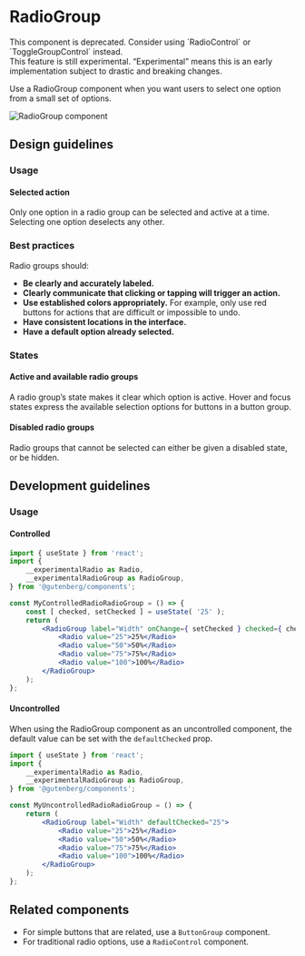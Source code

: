 # RadioGroup

<div class="callout callout-alert">
This component is deprecated. Consider using `RadioControl` or `ToggleGroupControl` instead.
</div>

<div class="callout callout-alert">
This feature is still experimental. “Experimental” means this is an early implementation subject to drastic and breaking changes.
</div>

Use a RadioGroup component when you want users to select one option from a small set of options.

![RadioGroup component](https://wordpress.org/gutenberg/files/2018/12/s_96EC471FE9C9D91A996770229947AAB54A03351BDE98F444FD3C1BF0CED365EA_1541792995815_ButtonGroup.png)

## Design guidelines

### Usage

#### Selected action

Only one option in a radio group can be selected and active at a time. Selecting one option deselects any other.

### Best practices

Radio groups should:

-   **Be clearly and accurately labeled.**
-   **Clearly communicate that clicking or tapping will trigger an action.**
-   **Use established colors appropriately.** For example, only use red buttons for actions that are difficult or impossible to undo.
-   **Have consistent locations in the interface.**
-   **Have a default option already selected.**

### States

#### Active and available radio groups

A radio group’s state makes it clear which option is active. Hover and focus states express the available selection options for buttons in a button group.

#### Disabled radio groups

Radio groups that cannot be selected can either be given a disabled state, or be hidden.

## Development guidelines

### Usage

#### Controlled

```jsx
import { useState } from 'react';
import {
	__experimentalRadio as Radio,
	__experimentalRadioGroup as RadioGroup,
} from '@gutenberg/components';

const MyControlledRadioRadioGroup = () => {
	const [ checked, setChecked ] = useState( '25' );
	return (
		<RadioGroup label="Width" onChange={ setChecked } checked={ checked }>
			<Radio value="25">25%</Radio>
			<Radio value="50">50%</Radio>
			<Radio value="75">75%</Radio>
			<Radio value="100">100%</Radio>
		</RadioGroup>
	);
};
```

#### Uncontrolled

When using the RadioGroup component as an uncontrolled component, the default value can be set with the `defaultChecked` prop.

```jsx
import { useState } from 'react';
import {
	__experimentalRadio as Radio,
	__experimentalRadioGroup as RadioGroup,
} from '@gutenberg/components';

const MyUncontrolledRadioRadioGroup = () => {
	return (
		<RadioGroup label="Width" defaultChecked="25">
			<Radio value="25">25%</Radio>
			<Radio value="50">50%</Radio>
			<Radio value="75">75%</Radio>
			<Radio value="100">100%</Radio>
		</RadioGroup>
	);
};
```

## Related components

-   For simple buttons that are related, use a `ButtonGroup` component.
-   For traditional radio options, use a `RadioControl` component.
